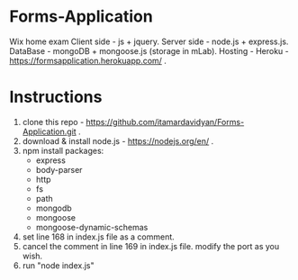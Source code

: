 # Forms-Application
Wix home exam
Client side - js + jquery.
Server side - node.js + express.js.
DataBase - mongoDB + mongoose.js (storage in mLab).
Hosting - Heroku - https://formsapplication.herokuapp.com/ .

# Instructions
 1. clone this repo - https://github.com/itamardavidyan/Forms-Application.git .
 2. download & install node.js - https://nodejs.org/en/ .
 3. npm install packages:
     * express
     * body-parser
     * http
     * fs
     * path
     * mongodb
     * mongoose
     * mongoose-dynamic-schemas
 4. set line 168 in index.js file as a comment.
 5. cancel the comment in line 169 in index.js file. modify the port as you wish.
 6. run "node index.js"
